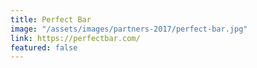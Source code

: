```yaml
---
title: Perfect Bar
image: "/assets/images/partners-2017/perfect-bar.jpg"
link: https://perfectbar.com/
featured: false
---
```


